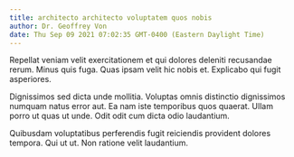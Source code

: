 ```yaml
---
title: architecto architecto voluptatem quos nobis
author: Dr. Geoffrey Von
date: Thu Sep 09 2021 07:02:35 GMT-0400 (Eastern Daylight Time)
---
```

Repellat veniam velit exercitationem et qui dolores deleniti recusandae rerum. Minus quis fuga. Quas ipsam velit hic nobis et. Explicabo qui fugit asperiores.

 Dignissimos sed dicta unde mollitia. Voluptas omnis distinctio dignissimos numquam natus error aut. Ea nam iste temporibus quos quaerat. Ullam porro ut quas ut unde. Odit odit cum dicta odio laudantium.

 Quibusdam voluptatibus perferendis fugit reiciendis provident dolores tempora. Qui ut ut. Non ratione velit laudantium.